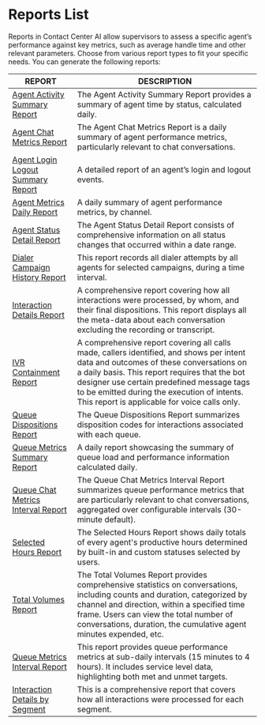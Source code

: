 # Reports List

Reports in Contact Center AI allow supervisors to assess a specific agent’s performance against key metrics, such as average handle time and other relevant parameters. Choose from various report types to fit your specific needs. You can generate the following reports:

| REPORT                                                          | DESCRIPTION                                                                                                                                                                                                                                                                                                                   |
|-----------------------------------------------------------------|-------------------------------------------------------------------------------------------------------------------------------------------------------------------------------------------------------------------------------------------------------------------------------------------------------------------------------|
| [Agent Activity Summary Report](../reports/agent-activity-summary-report.md)                              | The Agent Activity Summary Report provides a summary of agent time by status, calculated daily.                                                                                                                                                                                                                                |
| [Agent Chat Metrics Report](../reports/agent-chat-metrics-report.md)       | The Agent Chat Metrics Report is a daily summary of agent performance metrics, particularly relevant to chat conversations.                                                                                                                                                                                                    |
| [Agent Login Logout Summary Report](../reports/agent-login-logout-summary-report.md) | A detailed report of an agent’s login and logout events.                                                                                                                                                                                                                                                                       |
| [Agent Metrics Daily Report](../reports/agent-metrics-daily-report.md)     | A daily summary of agent performance metrics, by channel.                                                                                                                                                                                                                                                                      |
| [Agent Status Detail Report](../reports/agent-status-detail-report.md)     | The Agent Status Detail Report consists of comprehensive information on all status changes that occurred within a date range.                                                                                                                                                                                                  |
| [Dialer Campaign History Report](../reports/dialer-campaign-history-report.md) | This report records all dialer attempts by all agents for selected campaigns, during a time interval.                                                                                                                                                                                                                          |
| [Interaction Details Report](../reports/interaction-details-report.md)     | A comprehensive report covering how all interactions were processed, by whom, and their final dispositions. This report displays all the meta-data about each conversation excluding the recording or transcript.                                                                                                               |
| [IVR Containment Report](../reports/ivr-containment-report.md)             | A comprehensive report covering all calls made, callers identified, and shows per intent data and outcomes of these conversations on a daily basis. This report requires that the bot designer use certain predefined message tags to be emitted during the execution of intents. This report is applicable for voice calls only. |
| [Queue Dispositions Report](../reports/queue-dispositions-report.md)       | The Queue Dispositions Report summarizes disposition codes for interactions associated with each queue.                                                                                                                                                                                                                        |
| [Queue Metrics Summary Report](../reports/queue-metrics-summary-report.md) | A daily report showcasing the summary of queue load and performance information calculated daily.                                                                                                                                                                                                                              |
| [Queue Chat Metrics Interval Report](../reports/queue-chat-metrics-interval-report.md) | The Queue Chat Metrics Interval Report summarizes queue performance metrics that are particularly relevant to chat conversations, aggregated over configurable intervals (30-minute default).                                                                                                                                   |
| [Selected Hours Report](../reports/selected-hours-report.md)               | The Selected Hours Report shows daily totals of every agent's productive hours determined by built-in and custom statuses selected by users.                                                                                                                                                                                   |
| [Total Volumes Report](../reports/total-volumes-report.md)                 | The Total Volumes Report provides comprehensive statistics on conversations, including counts and duration, categorized by channel and direction, within a specified time frame. Users can view the total number of conversations, duration, the cumulative agent minutes expended, etc.                                          |
| [Queue Metrics Interval Report](../reports/queue-metrics-interval-report.md) | This report provides queue performance metrics at sub-daily intervals (15 minutes to 4 hours). It includes service level data, highlighting both met and unmet targets.                                                                                                                                                         |
| [Interaction Details by Segment](../reports/interaction-details-by-segment.md) | This is a comprehensive report that covers how all interactions were processed for each segment.                                                                                                                                                         |